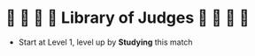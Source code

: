 # :blue_book: :closed_book: :green_book: :orange_book: Library of Judges :orange_book: :green_book: :closed_book: :blue_book:
- Start at Level 1, level up by **Studying** this match